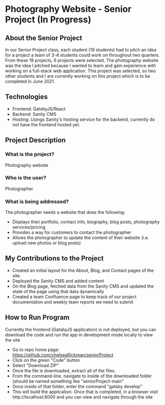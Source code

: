 # Photography Website - Senior Project (In Progress)

## About the Senior Project
In our Senior Project class, each student (19 students) had to pitch an idea for a project a team of 3-4 students could work on throughout two quarters. From these 19 projects, 6 projects were selected. The photography website was the idea I pitched because I wanted to learn and gain experience with working on a full-stack web application. This project was selected, so two other students and I are currently working on this project which is to be completed in June 2021. 

## Technologies
- Frontend: GatsbyJS/React
- Backend: Sanity CMS
- Hosting: Usings Sanity's hosting service for the backend, currently do not have the frontend hosted yet.

## Project Description
### What is the project?
Photography website

### Who is the user?
Photographer

### What is being addressed?
The photographer needs a website that does the following:
- Displays their portfolio, contact info, biography, blog posts, photography services/pricing
- Provides a way for customers to contact the photographer
- Allows the photographer to update the content of their website (i.e. upload new photos or blog posts)

## My Contributions to the Project
- Created an initial layout for the About, Blog, and Contact pages of the site. 
- Deployed the Sanity CMS and added content
- On the Blog page, fetched data from the Sanity CMS and updated the state of the page using that data dynamically
- Created a team Confluence page to keep track of our project documentation and weekly team reports we need to submit

## How to Run Program
<p> Currently the frontend (GatsbyJS application) is not deployed, but you can download the code and run the app in development mode locally to view the site</p>

- Go to repo home page: https://github.com/chelseaRickman/seniorProject
- Click on the green "Code" button
- Select "Download ZIP"
- Once the file is downloaded, extract all of the files. 
- From the command-line, navigate to inside of the downloaded folder (should be named something like "seniorProject-main"
- Once inside of that folder, enter the command "gatsby develop"
- This will build the application. Once that is completed, in a browser visit http://localhost:8000 and you can view and navigate through the site
